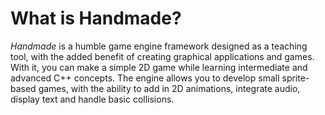 # What is Handmade?

_Handmade_ is a humble game engine framework designed as a teaching tool, with the added benefit of creating graphical applications and games. With it, you can make a simple 2D game while learning intermediate and advanced C++ concepts. The engine allows you to develop small sprite-based games, with the ability to add in 2D animations, integrate audio, display text and handle basic collisions.

